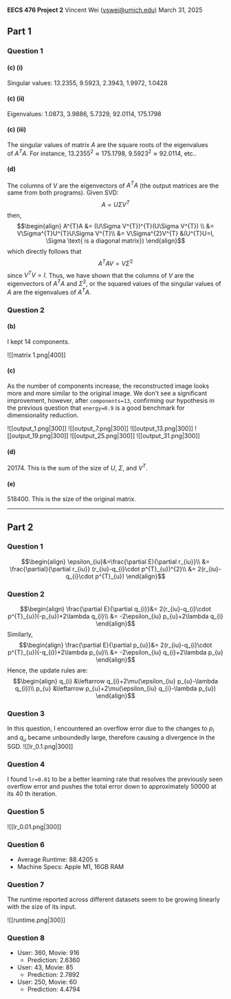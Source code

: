 **EECS 476 Project 2**
Vincent Wei ([vswei@umich.edu](mailto:vswei@umich.edu))
March 31, 2025 

## Part 1
### Question 1
#### (c) (i)
Singular values: $13.2355$, $9.5923$, $2.3943$, $1.9972$, $1.0428$

#### (c) (ii)
Eigenvalues: $1.0873$, $3.9886$, $5.7329$, $92.0114$, $175.1798$

#### (c) (iii)
The singular values of matrix $A$ are the square roots of the eigenvalues of $A^{T}A$. For instance, $13.2355^{2} \approx 175.1798$, $9.5923^{2} \approx 92.0114$, etc..

#### (d)
The columns of $V$ are the eigenvectors of $A^{T}A$ (the output matrices are the same from both programs). Given SVD: $$A=U\Sigma V^{T}$$ then, $$\begin{align}
A^{T}A &= (U\Sigma V^{T})^{T}(U\Sigma V^{T}) \\
&= V\Sigma^{T}U^{T}U\Sigma V^{T}\\
&= V\Sigma^{2}V^{T} &(U^{T}U=I, \Sigma \text{ is a diagonal matrix})
\end{align}$$ which directly follows that $$A^{T}AV=V\Sigma^{2}$$ since $V^{T}V=I$. Thus, we have shown that the columns of $V$ are the eigenvectors of $A^{T}A$ and $\Sigma^{2}$, or the squared values of the singular values of $A$ are the eigenvalues of $A^{T}A$.

### Question 2
#### (b)
I kept 14 components. 

![[matrix 1.png|400]]

#### (c)
As the number of components increase, the reconstructed image looks more and more similar to the original image. We don't see a significant improvement, however, after `components=13`, confirming our hypothesis in the previous question that `energy=0.9` is a good benchmark for dimensionality reduction.

![[output_1.png|300]]
![[output_7.png|300]]
![[output_13.png|300]]
![[output_19.png|300]]
![[output_25.png|300]]
![[output_31.png|300]]

#### (d)
$20174$. This is the sum of the size of $U$, $\Sigma$, and $V^{T}$.

#### (e)
$518400$. This is the size of the original matrix.

---
## Part 2
### Question 1
$$\begin{align}
\epsilon_{iu}&=\frac{\partial E}{\partial r_{iu}}\\
&= \frac{\partial}{\partial r_{iu}} (r_{iu}-q_{i}\cdot p^{T}_{u})^{2}\\
&= 2(r_{iu}-q_{i}\cdot p^{T}_{u})
\end{align}$$

### Question 2
$$\begin{align}
\frac{\partial E}{\partial q_{i}}&= 2(r_{iu}-q_{i}\cdot p^{T}_{u})(-p_{u})+2\lambda q_{i}\\
&= -2\epsilon_{iu} p_{u}+2\lambda q_{i}
\end{align}$$
Similarly, $$\begin{align}
\frac{\partial E}{\partial p_{u}}&= 2(r_{iu}-q_{i}\cdot p^{T}_{u})(-q_{i})+2\lambda p_{u}\\
&= -2\epsilon_{iu} q_{i}+2\lambda p_{u}
\end{align}$$ Hence, the update rules are: $$\begin{align}
q_{i} &\leftarrow q_{i}+2\mu(\epsilon_{iu} p_{u}-\lambda q_{i})\\
p_{u} &\leftarrow p_{u}+2\mu(\epsilon_{iu} q_{i}-\lambda p_{u})
\end{align}$$

### Question 3
In this question, I encountered an overflow error due to the changes to $p_{i}$ and $q_{u}$ became unboundedly large, therefore causing a divergence in the SGD. 
![[lr_0.1.png|300]]
### Question 4
I found `lr=0.01` to be a better learning rate that resolves the previously seen overflow error and pushes the total error down to approximately $50000$ at its $40$ th iteration.

### Question 5
![[lr_0.01.png|300]]

### Question 6
- Average Runtime: $88.4205$ s
- Machine Specs: Apple M1, 16GB RAM

### Question 7
The runtime reported across different datasets seem to be growing linearly with the size of its input.

![[runtime.png|300]]

### Question 8
- User: $360$, Movie: $916$
	- Prediction: $2.6360$
- User: $43$, Movie: $85$
	- Prediction: $2.7892$
- User: $250$, Movie: $60$
	- Prediction: $4.4794$
